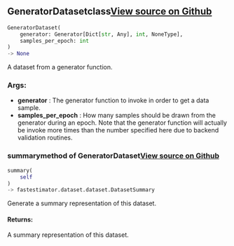## GeneratorDataset<span class="tag">class</span><a class="sourcelink" href=https://github.com/fastestimator/fastestimator/blob/r1.1/fastestimator/dataset/generator_dataset.py/#L25-L81>View source on Github</a>
```python
GeneratorDataset(
	generator: Generator[Dict[str, Any], int, NoneType],
	samples_per_epoch: int
)
-> None
```
A dataset from a generator function.


<h3>Args:</h3>

* **generator** :  The generator function to invoke in order to get a data sample.
* **samples_per_epoch** :  How many samples should be drawn from the generator during an epoch. Note that the generator        function will actually be invoke more times than the number specified here due to backend validation        routines.

### summary<span class="tag">method of GeneratorDataset</span><a class="sourcelink" href=https://github.com/fastestimator/fastestimator/blob/r1.1/fastestimator/dataset/generator_dataset.py/#L68-L81>View source on Github</a>
```python
summary(
	self
)
-> fastestimator.dataset.dataset.DatasetSummary
```
Generate a summary representation of this dataset.

<h4>Returns:</h4>
    A summary representation of this dataset.



